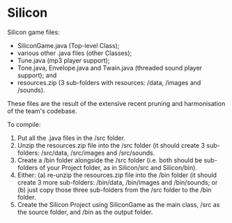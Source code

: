 # Silicon
Silicon game files:
+ SiliconGame.java (Top-level Class);
+ various other .java files (other Classes);
+ Tune.java (mp3 player support);
+ Tone.java, Envelope.java and Twain.java (threaded sound player support); and
+ resources.zip (3 sub-folders with resources: /data, /images and /sounds).

These files are the result of the extensive recent pruning and harmonisation of the team's codebase.

To compile:
1. Put all the .java files in the /src folder.
2. Unzip the resources.zip file into the /src folder (it should create 3 sub-folders: /src/data, /src/images and /src/sounds.
3. Create a /bin folder alongside the /src folder (i.e. both should be sub-folders of your Project folder, as in Silicon/src and Silicon/bin).
4. Either: (a) re-unzip the resources.zip file into the /bin folder (it should create 3 more sub-folders: /bin/data, /bin/images and /bin/sounds; or (b) just copy those three sub-folders from the /src folder to the /bin folder.
5. Create the Silicon Project using SiliconGame as the main class, /src as the source folder, and /bin as the output folder.
